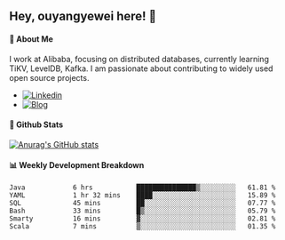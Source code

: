 ## Hey, ouyangyewei here! :wave:

#### :rocket: About Me
I work at Alibaba, focusing on distributed databases, currently learning TiKV, LevelDB, Kafka. I am passionate about contributing to widely used open source projects.

- [![Linkedin](https://img.shields.io/badge/LinkedIn-ouyangyewei-blue)](https://www.linkedin.com/in/ouyangyewei/)
- [![Blog](https://img.shields.io/badge/Blog-yeweiouyang-orange)](https://blog.csdn.net/yeweiouyang)

#### :star2: Github Stats
[![Anurag's GitHub stats](https://github-readme-stats.vercel.app/api?username=ouyangyewei&show_icons=true&cache_seconds=3600&theme=tokyonight)](https://github.com/anuraghazra/github-readme-stats)

#### :bar_chart: Weekly Development Breakdown
<!--START_SECTION:waka-->

```text
Java            6 hrs           ███████████████▒░░░░░░░░░   61.81 %
YAML            1 hr 32 mins    ████░░░░░░░░░░░░░░░░░░░░░   15.89 %
SQL             45 mins         ██░░░░░░░░░░░░░░░░░░░░░░░   07.77 %
Bash            33 mins         █▒░░░░░░░░░░░░░░░░░░░░░░░   05.79 %
Smarty          16 mins         ▓░░░░░░░░░░░░░░░░░░░░░░░░   02.81 %
Scala           7 mins          ▒░░░░░░░░░░░░░░░░░░░░░░░░   01.35 %
```

<!--END_SECTION:waka-->
